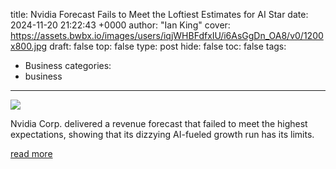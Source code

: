 title: Nvidia Forecast Fails to Meet the Loftiest Estimates for AI Star
date: 2024-11-20 21:22:43 +0000
author: "Ian King"
cover: https://assets.bwbx.io/images/users/iqjWHBFdfxIU/i6AsGgDn_OA8/v0/1200x800.jpg
draft: false
top: false
type: post
hide: false
toc: false
tags:
  - Business
categories:
  - business
---

![](https://assets.bwbx.io/images/users/iqjWHBFdfxIU/i6AsGgDn_OA8/v0/1200x800.jpg)

Nvidia Corp. delivered a revenue forecast that failed to meet the highest expectations, showing that its dizzying AI-fueled growth run has its limits.

[read more](https://www.bloomberg.com/news/articles/2024-11-20/nvidia-forecast-fails-to-meet-the-loftiest-estimates-for-ai-star)
